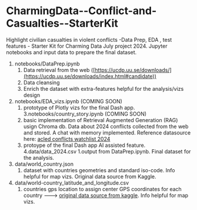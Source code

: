 # CharmingData--Conflict-and-Casualties--StarterKit
Highlight civilian casualties in violent conflicts  -Data Prep, EDA , test features - Starter Kit for Charming Data July project 2024.
Jupyter notebooks and input data to prepare the final dataset.
1. notebooks/DataPrep.ipynb
   1. Data retrieval from the web ([https://ucdp.uu.se/downloads/](https://ucdp.uu.se/downloads/index.html#candidate))
   2. Data cleansing
   3. Enrich the dataset with extra-features helpful for the analysis/vizs design  
2. notebooks/EDA_vizs.ipynb (COMING SOON)
   1. prototype of Plotly vizs for the final Dash app. 
3.notebooks/country_story.ipynb (COMING SOON)
   1. basic implementation of Retrieval Augmented Generation (RAG) usign Chroma db. Data about 2024 conflicts collected from the web and stored. A chat with memory implemented. Reference datasource here: [acled conflicts watchlist 2024](https://acleddata.com/conflict-watchlist-2024/)
   1. protoype of the final Dash app AI assisted feature.
4.data/data_2024.csv
   1.output from DataPrep.ipynb. Final dataset for the analysis.
4. data/world_country.json
   1. dataset with countries geometries and standard iso-code. Info helpful for map vizs. Original data source from Kaggle.
5. data/world-country_latitude_and_longitude.csv
   1. countries gps location to assign center GPS coordinates for each country  ---> [original data source from kaggle](https://www.kaggle.com/datasets/paultimothymooney/latitude-and-longitude-for-every-country-and-state). Info helpful for map vizs.

